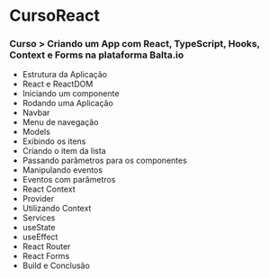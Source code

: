 # CursoReact
### Curso > Criando um App com React, TypeScript, Hooks, Context e Forms na plataforma Balta.io
- Estrutura da Aplicação
- React e ReactDOM
- Iniciando um componente
- Rodando uma Aplicação
- Navbar
- Menu de navegação
- Models
- Exibindo os itens
- Criando o item da lista
- Passando parâmetros para os componentes
- Manipulando eventos
- Eventos com parâmetros
- React Context
- Provider 
- Utilizando Context
- Services
- useState
- useEffect
- React Router
- React Forms
- Build e Conclusão


